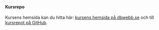 #### Kursrepo

Kursens hemsida kan du hitta här: [kursens hemsida på dbwebb.se](https://dbwebb.se/kurser/design-v2) och till [kursrepot på GitHub](https://github.com/mosbth/designv2).
